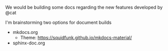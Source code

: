 We would be building some docs regarding the new features developed
by @cat

I'm brainstorming two options for document builds

- mkdocs.org
  - Theme: https://squidfunk.github.io/mkdocs-material/
- sphinx-doc.org
